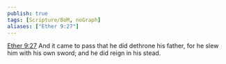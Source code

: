 ```yaml
---
publish: true
tags: [Scripture/BoM, noGraph]
aliases: ["Ether 9:27"]
---
```

[Ether 9:27](https://churchofjesuschrist.org/study/scriptures/bofm/ether/9?lang=eng&id=p27#p27) And it came to pass that he did dethrone his father, for he slew him with his own sword; and he did reign in his stead.
